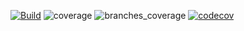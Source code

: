 [![Build](https://github.com/marcobrugin/prova/actions/workflows/build.yml/badge.svg)](https://github.com/marcobrugin/Prova/actions/workflows/main.yml)
![coverage](.github/badges/jacoco.svg)
![branches_coverage](.github/badges/branches.svg)
[![codecov](https://codecov.io/gh/marcobrugin/Prova/branch/main/graph/badge.svg?token=VZMj0qkc1APtcCU1dHFQJdXqHdIykwFY6)](https://codecov.io/gh/marcobrugin/Prova)

